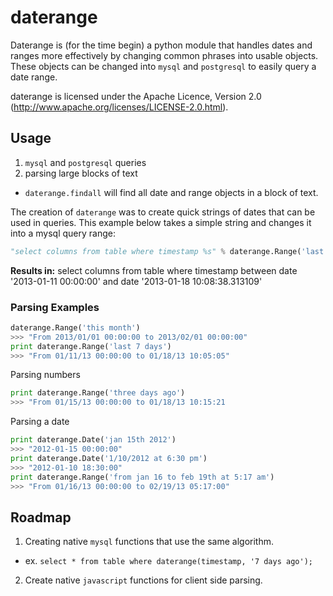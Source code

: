 daterange
=========

Daterange is (for the time begin) a python module that handles dates and ranges more effectively by changing common phrases into usable objects.
These objects can be changed into `mysql` and `postgresql` to easily query a date range.

daterange is licensed under the Apache Licence, Version 2.0 (http://www.apache.org/licenses/LICENSE-2.0.html).

## Usage

1. `mysql` and `postgresql` queries
2. parsing large blocks of text
 * `daterange.findall` will find all date and range objects in a block of text.

The creation of `daterange` was to create quick strings of dates that can be used in queries.
This example below takes a simple string and changes it into a mysql query range: 
```python
"select columns from table where timestamp %s" % daterange.Range('last 7 days').to_mysql()
```
**Results in:** select columns from table where timestamp between date '2013-01-11 00:00:00' and date '2013-01-18 10:08:38.313109'


### Parsing Examples
```python
daterange.Range('this month')
>>> "From 2013/01/01 00:00:00 to 2013/02/01 00:00:00"
print daterange.Range('last 7 days')
>>> "From 01/11/13 00:00:00 to 01/18/13 10:05:05"
```

Parsing numbers

```python
print daterange.Range('three days ago')
>>> "From 01/15/13 00:00:00 to 01/18/13 10:15:21
```

Parsing a date
```python
print daterange.Date('jan 15th 2012')
>>> "2012-01-15 00:00:00"
print daterange.Date('1/10/2012 at 6:30 pm')
>>> "2012-01-10 18:30:00"
print daterange.Range('from jan 16 to feb 19th at 5:17 am')
>>> "From 01/16/13 00:00:00 to 02/19/13 05:17:00"
```

## Roadmap
1. Creating native `mysql` functions that use the same algorithm.
 * ex. `select * from table where daterange(timestamp, '7 days ago');`
2. Create native `javascript` functions for client side parsing.







